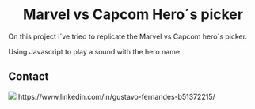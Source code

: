 <h1 align="center">
Marvel vs Capcom Hero´s picker
</h1>

On this project i´ve tried to replicate the Marvel vs Capcom hero´s picker.

Using Javascript to play a sound with the hero name.


## Contact

<img src="https://img.shields.io/badge/LinkedIn-0077B5?style=for-the-badge&logo=linkedin&logoColor=white" /> 
https://www.linkedin.com/in/gustavo-fernandes-b51372215/
